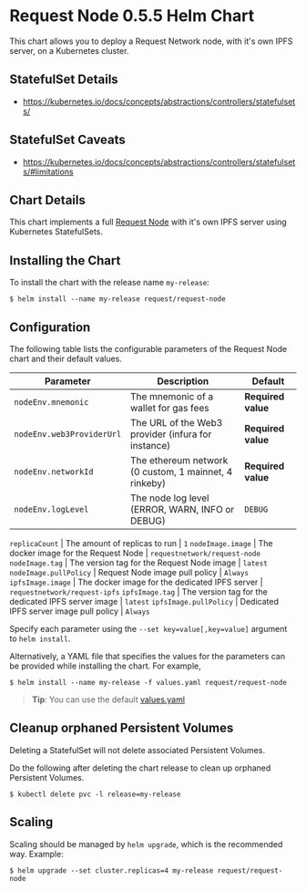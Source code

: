# Request Node 0.5.5 Helm Chart

This chart allows you to deploy a Request Network node, with it's own IPFS server, on a Kubernetes cluster.

## StatefulSet Details

- https://kubernetes.io/docs/concepts/abstractions/controllers/statefulsets/

## StatefulSet Caveats

- https://kubernetes.io/docs/concepts/abstractions/controllers/statefulsets/#limitations

## Chart Details

This chart implements a full [Request Node](https://github.com/RequestNetwork/requestNetwork/tree/development/packages/request-node) with it's own IPFS server using Kubernetes StatefulSets.

## Installing the Chart

To install the chart with the release name `my-release`:

```console
$ helm install --name my-release request/request-node
```

## Configuration

The following table lists the configurable parameters of the Request Node chart and their default values.

| Parameter                 | Description                                           | Default            |
| ------------------------- | ----------------------------------------------------- | ------------------ |
| `nodeEnv.mnemonic`        | The mnemonic of a wallet for gas fees                 | **Required value** |
| `nodeEnv.web3ProviderUrl` | The URL of the Web3 provider (infura for instance)    | **Required value** |
| `nodeEnv.networkId`       | The ethereum network (0 custom, 1 mainnet, 4 rinkeby) | **Required value** |
| `nodeEnv.logLevel`        | The node log level (ERROR, WARN, INFO or DEBUG)       | `DEBUG`            |

`replicaCount` | The amount of replicas to run | `1`
`nodeImage.image` | The docker image for the Request Node | `requestnetwork/request-node`
`nodeImage.tag` | The version tag for the Request Node image | `latest`
`nodeImage.pullPolicy` | Request Node image pull policy | `Always`
`ipfsImage.image` | The docker image for the dedicated IPFS server | `requestnetwork/request-ipfs`
`ipfsImage.tag` | The version tag for the dedicated IPFS server image | `latest`
`ipfsImage.pullPolicy` | Dedicated IPFS server image pull policy | `Always`

Specify each parameter using the `--set key=value[,key=value]` argument to `helm install`.

Alternatively, a YAML file that specifies the values for the parameters can be provided while installing the chart. For example,

```console
$ helm install --name my-release -f values.yaml request/request-node
```

> **Tip**: You can use the default [values.yaml](values.yaml)

## Cleanup orphaned Persistent Volumes

Deleting a StatefulSet will not delete associated Persistent Volumes.

Do the following after deleting the chart release to clean up orphaned Persistent Volumes.

```console
$ kubectl delete pvc -l release=my-release
```

## Scaling

Scaling should be managed by `helm upgrade`, which is the recommended way. Example:

```
$ helm upgrade --set cluster.replicas=4 my-release request/request-node
```
